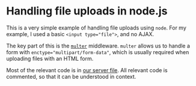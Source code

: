 # Handling file uploads in node.js

This is a very simple example of handling file uploads using `node`. For my example, I used a basic `<input type="file">`, and no AJAX.

The key part of this is the [`multer`](https://github.com/expressjs/multer) middleware. `multer` allows us to handle a form with `enctype="multipart/form-data"`, which is usually required when uploading files with an HTML form.

Most of the relevant code is in [our server file](server.js). All relevant code is commented, so that it can be understood in context.
